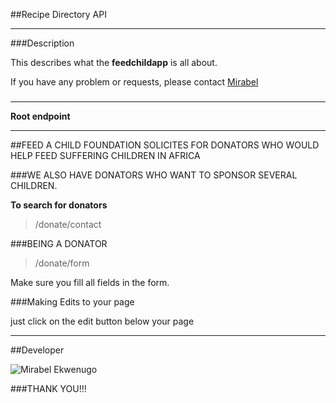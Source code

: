 ##Recipe Directory API

***

###Description

This describes what the **feedchildapp** is all about.

If you have any problem or requests, please contact [Mirabel](mailto:mirabel.ekwenugo@andela.co)
###

***

**Root endpoint**


>

***
##FEED A CHILD FOUNDATION SOLICITES FOR DONATORS WHO WOULD HELP FEED SUFFERING CHILDREN IN AFRICA

###WE ALSO HAVE DONATORS WHO WANT TO SPONSOR SEVERAL CHILDREN.

**To search for donators**

> /donate/contact

###BEING A DONATOR


>/donate/form

Make sure you fill all fields in the form.


###Making Edits to your page

just click on the edit button below your page

***

##Developer

![Mirabel Ekwenugo](https://avatars2.githubusercontent.com/u/9656531?v=3&s=460 "Mirabel Ekwenugo")

###THANK YOU!!!